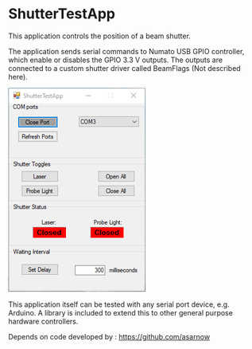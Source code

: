 # ShutterTestApp
This application controls the position of a beam shutter.

The application sends serial commands to Numato USB GPIO controller, which enable or disables the GPIO 3.3 V outputs. The outputs are connected to a custom shutter driver called BeamFlags (Not described here).

![App Image](https://github.com/ilopezpe/ShutterTestApp/blob/master/ShutterTestApp.png)

This application itself can be tested with any serial port device, e.g. Arduino. A library is included to extend this to other general purpose hardware controllers.


Depends on code developed by : https://github.com/asarnow
